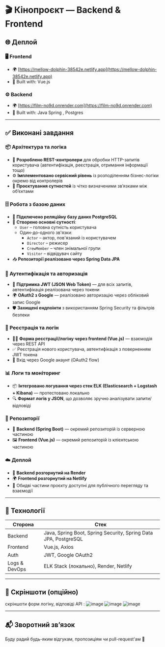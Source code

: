 # 🎬 Кінопроєкт — Backend & Frontend

## 🌐 Деплой
### 🖥️ Frontend
- 🌍 [https://mellow-dolphin-38542e.netlify.app](https://mellow-dolphin-38542e.netlify.app)
- 🔧 Built with: Vue.js

### ⚙️ Backend
- 🌍 [https://film-no9d.onrender.com](https://film-no9d.onrender.com)
- 🔧 Built with: Java Spring , Postgres
---

## ✅ Виконані завдання

### 📦 Архітектура та логіка

- 🧩 **Розроблено REST-контролери** для обробки HTTP-запитів користувача (автентифікація, реєстрація, отримання інформації тощо)
- ⚙️ **Імплементовано сервісний рівень** із розподіленням бізнес-логіки окремо від контролерів
- 🧱 **Проєктування сутностей** із чітко визначеними зв’язками між об’єктами

### 🗄️ Робота з базою даних

- 🐘 **Підключено реляційну базу даних PostgreSQL**
- 🔗 **Створено основні сутності**:
  - `User` – головна сутність користувача
  - Один-до-одного зв'язки:
    - `Actor` – актор, пов'язаний із користувачем
    - `Director` – режисер
    - `CrewMember` – член знімальної групи
    - `Visitor` – відвідувач сайту
- 📥 **Репозиторії реалізовано через Spring Data JPA**

### 🔐 Аутентифікація та авторизація

- 🔑 **Підтримка JWT (JSON Web Token)** — для всіх запитів, автентифікація реалізована через токени
- 🌍 **OAuth2 з Google** — реалізовано авторизацію через обліковий запис Google
- 🛡️ **Захищені ендпоінти** з використанням Spring Security та фільтрів безпеки

### 🧾 Реєстрація та логін

- 🧑‍💻 **Форма реєстрації/логіну через frontend (Vue.js)** — взаємодія через REST API
- ✅ Реєстрація нового користувача, автентифікація з поверненням JWT токена
- 🔐 Вхід через Google акаунт (OAuth2 flow)

### 📊 Логи та моніторинг

- 📦 **Інтегровано логування через стек ELK (Elasticsearch + Logstash + Kibana)** — протестовано локально
- 🔍 **Формат логів у JSON**, що дозволяє зручно аналізувати запити/відповіді

### 📁 Репозиторії

- 📂 **Backend (Spring Boot)** — окремий репозиторій із серверною частиною
- 🖼️ **Frontend (Vue.js)** — окремий репозиторій із клієнтською частиною

### ☁️ Деплой

- 🚀 **Backend розгорнутий на Render**
- 🌍 **Frontend розгорнутий на Netlify**
- 👥 Обидві частини проєкту доступні для публічного перегляду та взаємодії

---

## 📌 Технології

| Сторона       | Стек                                                                 |
|---------------|----------------------------------------------------------------------|
| Backend       | Java, Spring Boot, Spring Security, Spring Data JPA, PostgreSQL     |
| Frontend      | Vue.js, Axios                                                        |
| Auth          | JWT, Google OAuth2                                                   |
| Logs & DevOps | ELK Stack (локально), Render, Netlify                               |

---

## 📎 Скріншоти (опційно)

 скріншоти форм логіну, відповіді API : 
![image](https://github.com/user-attachments/assets/6e893717-1c5e-4355-8013-855dcdc8cb9e)
![image](https://github.com/user-attachments/assets/401782ef-6b25-44d0-ad10-6eba821240ea)
![image](https://github.com/user-attachments/assets/f0acbec0-104e-4644-91c6-f86933fe65df)

---

## 📬 Зворотний зв’язок

Буду радий будь-яким відгукам, пропозиціям чи pull-request'ам 🚀

